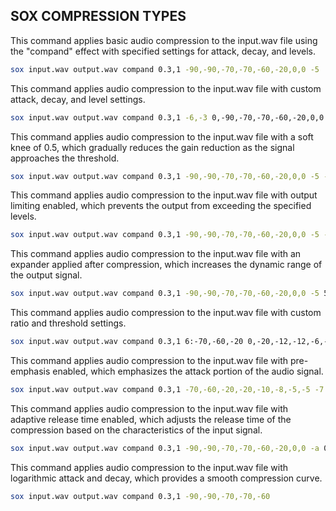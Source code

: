 ## SOX COMPRESSION TYPES

This command applies basic audio compression to the input.wav file using the "compand" effect with specified settings for attack, decay, and levels.
```bash
sox input.wav output.wav compand 0.3,1 -90,-90,-70,-70,-60,-20,0,0 -5
```
This command applies audio compression to the input.wav file with custom attack, decay, and level settings.
```bash
sox input.wav output.wav compand 0.3,1 -6,-3 0,-90,-70,-70,-60,-20,0,0 -5
```
This command applies audio compression to the input.wav file with a soft knee of 0.5, which gradually reduces the gain reduction as the signal approaches the threshold.
```bash
sox input.wav output.wav compand 0.3,1 -90,-90,-70,-70,-60,-20,0,0 -5 -k 0.5
```
This command applies audio compression to the input.wav file with output limiting enabled, which prevents the output from exceeding the specified levels.
```bash
sox input.wav output.wav compand 0.3,1 -90,-90,-70,-70,-60,-20,0,0 -5 -L
```
This command applies audio compression to the input.wav file with an expander applied after compression, which increases the dynamic range of the output signal.
```bash
sox input.wav output.wav compand 0.3,1 -90,-90,-70,-70,-60,-20,0,0 -5 5
```
This command applies audio compression to the input.wav file with custom ratio and threshold settings.
```bash
sox input.wav output.wav compand 0.3,1 6:-70,-60,-20 0,-20,-12,-12,-6,-8,0,0 -5
```
This command applies audio compression to the input.wav file with pre-emphasis enabled, which emphasizes the attack portion of the audio signal.
```bash
sox input.wav output.wav compand 0.3,1 -70,-60,-20,-20,-10,-8,-5,-5 -7 -p 0.3>
```
This command applies audio compression to the input.wav file with adaptive release time enabled, which adjusts the release time of the compression based on the characteristics of the input signal.
```bash
sox input.wav output.wav compand 0.3,1 -90,-90,-70,-70,-60,-20,0,0 -a 0.3
```
This command applies audio compression to the input.wav file with logarithmic attack and decay, which provides a smooth compression curve.
```bash
sox input.wav output.wav compand 0.3,1 -90,-90,-70,-70,-60
```
